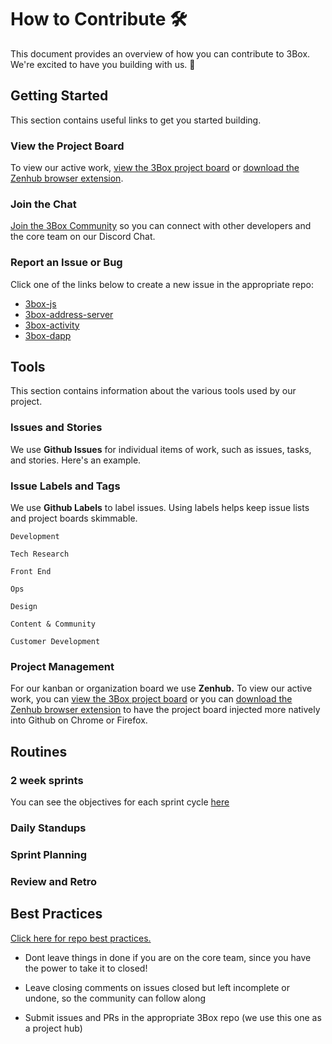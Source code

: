 # How to Contribute 🛠️

This document provides an overview of how you can contribute to 3Box. We're excited to have you building with us. 🎉

## Getting Started
This section contains useful links to get you started building.

### View the Project Board

To view our active work, [view the 3Box project board](https://app.zenhub.com/workspace/o/uport-project/3box/boards?repos=139279908,146687169,146688532,145592766,145133349) or [download the Zenhub browser extension](https://www.zenhub.com/extension).

### Join the Chat

[Join the 3Box Community](https://mailchi.mp/c671ca2b8093/3box) so you can connect with other developers and the core team on our Discord Chat.

### Report an Issue or Bug

Click one of the links below to create a new issue in the appropriate repo:

* [3box-js](https://github.com/uport-project/3box-js/issues/new)
* [3box-address-server](https://github.com/uport-project/3box-address-server/issues/new)
* [3box-activity](https://github.com/uport-project/3box-activity/issues/new)
* [3box-dapp](https://github.com/uport-project/3box-dapp/issues/new)

## Tools
This section contains information about the various tools used by our project.

### Issues and Stories
We use **Github Issues** for individual items of work, such as issues, tasks, and stories. Here's an example.

### Issue Labels and Tags
We use **Github Labels** to label issues. Using labels helps keep issue lists and project boards skimmable.

`Development`

`Tech Research`

`Front End`

`Ops`

`Design`

`Content & Community`

`Customer Development`


### Project Management
For our kanban or organization board we use **Zenhub.**
To view our active work, you can [view the 3Box project board](https://app.zenhub.com/workspace/o/uport-project/3box/boards?repos=139279908,146687169,146688532,145592766,145133349)
or you can [download the Zenhub browser extension](https://www.zenhub.com/extension) to have the project board injected more natively into Github on Chrome or Firefox.

## Routines

### 2 week sprints
You can see the objectives for each sprint cycle [here](./SPRINTS.md)

### Daily Standups

### Sprint Planning

### Review and Retro

## Best Practices

[Click here for repo best practices.](./REPO-BEST-PRACTICES.md)

* Dont leave things in done if you are on the core team, since you have the power to take it to closed!

* Leave closing comments on issues closed but left incomplete or undone, so the community can follow along

* Submit issues and PRs in the appropriate 3Box repo (we use this one as a project hub)



